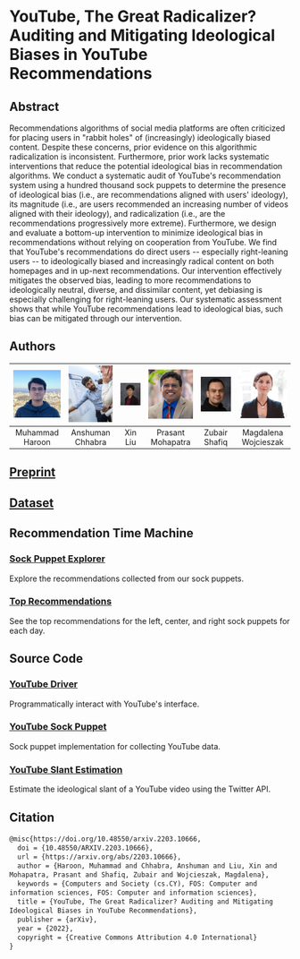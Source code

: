 # YouTube, The Great Radicalizer? <br> Auditing and Mitigating Ideological Biases in YouTube Recommendations

## Abstract
Recommendations algorithms of social media platforms are often criticized for placing users in "rabbit holes" of (increasingly) ideologically biased content. Despite these concerns, prior evidence on this algorithmic radicalization is inconsistent. Furthermore, prior work lacks systematic interventions that reduce the potential ideological bias in recommendation algorithms. We conduct a systematic audit of YouTube's recommendation system using a hundred thousand sock puppets to determine the presence of ideological bias (i.e., are recommendations aligned with users' ideology), its magnitude (i.e., are users recommended an increasing number of videos aligned with their ideology), and radicalization (i.e., are the recommendations progressively more extreme). Furthermore, we design and evaluate a bottom-up intervention to minimize ideological bias in recommendations without relying on cooperation from YouTube. We find that YouTube's recommendations do direct users -- especially right-leaning users -- to ideologically biased and increasingly radical content on both homepages and in up-next recommendations. Our intervention effectively mitigates the observed bias, leading to more recommendations to ideologically neutral, diverse, and dissimilar content, yet debiasing is especially challenging for right-leaning users. Our systematic assessment shows that while YouTube recommendations lead to ideological bias, such bias can be mitigated through our intervention. 

## Authors

| <img src="/src/img/haroon.jpg" width="128" alt="Muhammad Haroon"> | <img src="/src/img/anshuman.jpg" width="128" alt="Anshuman Chhabra"> | <img src="/src/img/xin.jpg" width="128" alt="Xin Liu"> | <img src="/src/img/prasant.jpg" width="128" alt="Prasant Mohapatra"> | <img src="/src/img/zubair.jpg" width="128" alt="Zubair Shafiq"> | <img src="/src/img/magdalena.jpg" width="128" alt="Magdalena Wojcieszak"> |
| :--: | :--: | :--: | :--: | :--: | :--: |
|Muhammad Haroon | Anshuman Chhabra | Xin Liu | Prasant Mohapatra | Zubair Shafiq | Magdalena Wojcieszak |


## [Preprint](https://arxiv.org/abs/2203.10666)

## [Dataset](https://docs.google.com/forms/d/e/1FAIpQLSdsLGpK_p3OigqVODPkM7czYLtbj0oGgzBqx2PxOJNJCIWqjA/viewform?usp=sf_link)

## Recommendation Time Machine

### [Sock Puppet Explorer](#)
Explore the recommendations collected from our sock puppets.

### [Top Recommendations](#)
See the top recommendations for the left, center, and right sock puppets for each day.

## Source Code

### [YouTube Driver](https://github.com/ucdavis-noyce/YouTube-Driver)
Programmatically interact with YouTube's interface.

### [YouTube Sock Puppet](https://github.com/ucdavis-noyce/YouTube-Sock-Puppet)
Sock puppet implementation for collecting YouTube data.

### [YouTube Slant Estimation](https://github.com/ucdavis-noyce/YouTube-Slant-Estimation)
Estimate the ideological slant of a YouTube video using the Twitter API.

## Citation
```
@misc{https://doi.org/10.48550/arxiv.2203.10666,
  doi = {10.48550/ARXIV.2203.10666},
  url = {https://arxiv.org/abs/2203.10666},
  author = {Haroon, Muhammad and Chhabra, Anshuman and Liu, Xin and Mohapatra, Prasant and Shafiq, Zubair and Wojcieszak, Magdalena},
  keywords = {Computers and Society (cs.CY), FOS: Computer and information sciences, FOS: Computer and information sciences},
  title = {YouTube, The Great Radicalizer? Auditing and Mitigating Ideological Biases in YouTube Recommendations},
  publisher = {arXiv},
  year = {2022},
  copyright = {Creative Commons Attribution 4.0 International}
}
```
